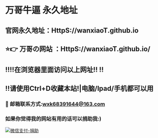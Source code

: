 # 万哥牛逼 永久地址
## 官网永久地址：HttpS://wanxiaoT.github.io
## ⭐️👉 万哥の网站 ：HttpS://wanxiaoT.github.io/
## ‼️‼️在浏览器里面访问以上网址‼️  ‼️
## ‼️请使用Ctrl+D收藏本站!|电脑/Ipad/手机都可以用
### 📧 邮箱联系方式:wxk68391644@163.com 
### 如果你觉得我的网站有用的话可以捐助我:)
[![微信支付-捐助](https://wanxiaot.github.io/tupian/wxzf.png "微信支付-捐助")](https://wanxiaot.github.io/tupian/wxzf.png "微信支付-捐助")
